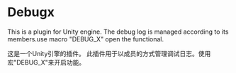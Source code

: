 # Debugx
This is a plugin for Unity engine.
The debug log is managed according to its members.use macro "DEBUG_X" open the functional.

这是一个Unity引擎的插件。
此插件用于以成员的方式管理调试日志。使用宏"DEBUG_X"来开启功能。
